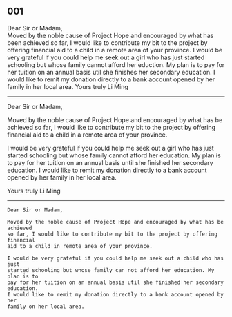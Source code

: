 ## 001
Dear Sir or Madam,  
    Moved by the noble cause of Project Hope and encouraged by what
has been achieved so far, I would like to contribute my bit to the project
by offering financial aid to a child in a remote area of your province.
    I would be very grateful if you could help me seek out a girl 
who has just started schooling but whose family cannot afford her eduction.
My plan is to pay for her tuition on an annual basis util she finishes her secondary
education. I would like to remit my donation directly to a bank account
opened by her family in her local area.
                                                        Yours truly
                                                        Li Ming




------------------

Dear Sir or Madam,  

Moved by the noble cause of Project Hope and encouraged by what has be achieved so far,
I would like to contribute my bit to the project by offering financial aid to a child 
in a remote area of your province.

I would be very grateful if you could help me seek out a girl who has just started schooling
but whose family cannot afford her education. My plan is to pay for her tuition on an annual
basis until she finished her secondary education. I would like to remit my donation directly to a
bank account opened by her family in her local area.

Yours truly
Li Ming


---
```
Dear Sir or Madam,

Moved by the noble cause of Project Hope and encouraged by what has be achieved
so far, I would like to contribute my bit to the project by offering financial
aid to a child in remote area of your province.

I would be very grateful if you could help me seek out a child who has just
started schooling but whose family can not afford her education. My plan is to
pay for her tuition on an annual basis util she finished her secondary education.
I would like to remit my donation directly to a bank account opened by her
family on her local area.
```